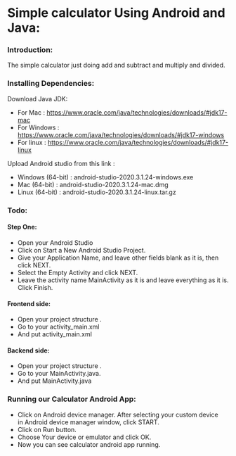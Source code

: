 # Simple calculator Using Android and Java:
 
### Introduction:
The simple  calculator just doing add and subtract and multiply and divided.

### Installing Dependencies:
Download Java JDK:
- For Mac : https://www.oracle.com/java/technologies/downloads/#jdk17-mac
- For Windows : https://www.oracle.com/java/technologies/downloads/#jdk17-windows
- For linux : https://www.oracle.com/java/technologies/downloads/#jdk17-linux

Upload Android studio from this link :
- Windows (64-bit) :  android-studio-2020.3.1.24-windows.exe
- Mac (64-bit) : android-studio-2020.3.1.24-mac.dmg
- Linux (64-bit) :  android-studio-2020.3.1.24-linux.tar.gz

### Todo:
#### Step One:
* Open your Android Studio
* Click on Start a New Android Studio Project.
* Give your Application Name, and leave other fields blank as it is, then click NEXT.
* Select the Empty Activity and click NEXT.
* Leave the activity name MainActivity as it is and leave everything as it is. Click Finish.

#### Frontend side:
* Open your project structure .
* Go to your activity_main.xml
* And put activity_main.xml

#### Backend side:

* Open your project structure .
* Go to your MainActivity.java.
* And put  MainActivity.java

### Running our Calculator Android App:
* Click on Android device manager. After selecting your custom device in Android device manager window, click START.
* Click on Run button.
* Choose Your device or emulator and click OK.
* Now you can see calculator android app running.

